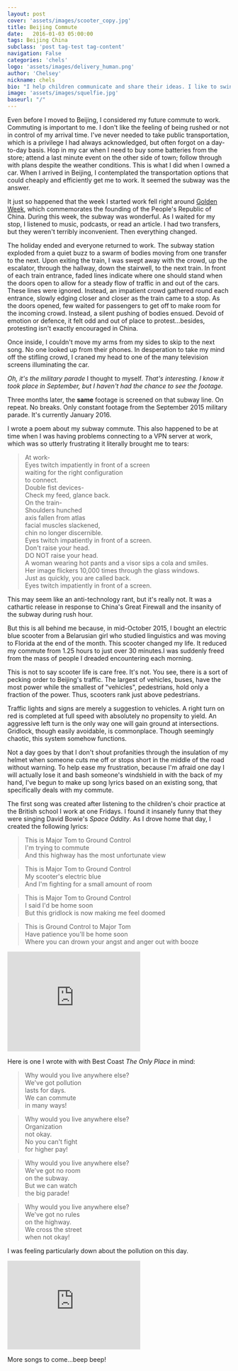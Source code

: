 ```yaml
---
layout: post
cover: 'assets/images/scooter_copy.jpg'
title: Beijing Commute
date:   2016-01-03 05:00:00
tags: Beijing China
subclass: 'post tag-test tag-content'
navigation: False
categories: 'chels'
logo: 'assets/images/delivery_human.png'
author: 'Chelsey'
nickname: chels
bio: "I help children communicate and share their ideas. I like to swing dance, watch horror movies, draw stick figure comics, and laugh at small failures."
image: 'assets/images/squelfie.jpg'
baseurl: "/"
---
```


Even before I moved to Beijing, I considered my future commute to work. Commuting is important to me. I don't like the feeling of being rushed or not in control of my arrival time. I've never needed to take public transportation, which is a privilege I had always acknowledged, but often forgot on a day-to-day basis. Hop in my car when I need to buy some batteries from the store; attend a last minute event on the other side of town; follow through with plans despite the weather conditions. This is what I did when I owned a car. When I arrived in Beijing, I contemplated the transportation options that could cheaply and efficiently get me to work. It seemed the subway was the answer. 

It just so happened that the week I started work fell right around [Golden Week](http://www.travelchinaguide.com/intro/festival/national.htm), which commemorates the founding of the People's Republic of China. During this week, the subway was wonderful. As I waited for my stop, I listened to music, podcasts, or read an article. I had two transfers, but they weren't terribly inconvenient. Then everything changed.

The holiday ended and everyone returned to work. The subway station exploded from a quiet buzz to a swarm of bodies moving from one transfer to the next. Upon exiting the train, I was swept away with the crowd, up the escalator, through the hallway, down the stairwell, to the next train. In front of each train entrance, faded lines indicate where one should stand when the doors open to allow for a steady flow of traffic in and out of the cars. These lines were ignored. Instead, an impatient crowd gathered round each entrance, slowly edging closer and closer as the train came to a stop. As the doors opened, few waited for passengers to get off to make room for the incoming crowd. Instead, a silent pushing of bodies ensued. Devoid of emotion or defence, it felt odd and out of place to protest...besides, protesting isn't exactly encouraged in China.
 
Once inside, I couldn't move my arms from my sides to skip to the next song. No one looked up from their phones. In desperation to take my mind off the stifling crowd, I craned my head to one of the many television screens illuminating the car. 

*Oh, it's the military parade* I thought to myself. 
*That's interesting. I know it took place in September, but I haven't had the chance to see the footage.*

Three months later, the **same** footage is screened on that subway line. On repeat. No breaks. Only constant footage from the September 2015 military parade. It's currently January 2016. 

I wrote a poem about my subway commute. This also happened to be at time when I was having problems connecting to a VPN server at work, which was so utterly frustrating it literally brought me to tears:

>At work-  
>Eyes twitch impatiently in front of a screen  
>waiting for the right configuration  
>to connect.  
>Double fist devices-  
>Check my feed, glance back.  
>On the train-  
>Shoulders hunched  
>axis fallen from atlas  
>facial muscles slackened,   
>chin no longer discernible.  
>Eyes twitch impatiently in front of a screen.  
>Don't raise your head.  
>DO NOT raise your head.  
>A woman wearing hot pants and a visor sips a cola and smiles.  
>Her image flickers 10,000 times through the glass windows.  
>Just as quickly, you are called back.  
>Eyes twitch impatiently in front of a screen.  

This may seem like an anti-technology rant, but it's really not. It was a cathartic release in response to China's Great Firewall and the insanity of the subway during rush hour. 

But this is all behind me because, in mid-October 2015, I bought an electric blue scooter from a Belarusian girl who studied linguistics and was moving to Florida at the end of the month. 
This scooter changed my life. It reduced my commute from 1.25 hours to just over 30 minutes.I was suddenly freed from the mass of people I dreaded encountering each morning.  

This is not to say scooter life is care free. It's not. You see, there is a sort of pecking order to Beijing's traffic. The largest of vehicles, buses, have the most power while the smallest of "vehicles", pedestrians, hold only a fraction of the power. Thus, scooters rank just above pedestrians. 

Traffic lights and signs are merely a suggestion to vehicles. A right turn on red is completed at full speed with absolutely no propensity to yield. An aggressive left turn is the only way one will gain ground at intersections. Gridlock, though easily avoidable, is commonplace. Though seemingly chaotic, this system somehow functions. 

Not a day goes by that I don't shout profanities through the insulation of my helmet when someone cuts me off or stops short in the middle of the road without warning. To help ease my frustration, because I'm afraid one day I will actually lose it and bash someone's windshield in with the back of my hand, I've begun to make up song lyrics based on an existing song, that specifically deals with my commute.

The first song was created after listening to the children's choir practice at the British school I work at one Fridays. I found it insanely funny that they were singing David Bowie's *Space Oddity*. As I drove home that day, I created the following lyrics:

>This is Major Tom to Ground Control  
>I'm trying to commute  
>And this highway has the most unfortunate view  

>This is Major Tom to Ground Control  
>My scooter's electric blue  
>And I'm fighting for a small amount of room   

>This is Major Tom to Ground Control  
>I said I'd be home soon  
>But this gridlock is now making me feel doomed  

>This is Ground Control to Major Tom  
>Have patience you'll be home soon  
>Where you can drown your angst and anger out with booze  

<iframe width="300" height="225" src="https://www.youtube.com/embed/cYMCLz5PQVw" frameborder="0" allowfullscreen></iframe>

Here is one I wrote with with Best Coast *The Only Place* in mind:

>Why would you live anywhere else?  
>We've got pollution  
>lasts for days.  
>We can commute   
>in many ways!  

>Why would you live anywhere else?  
>Organization  
>not okay.  
>No you can't fight  
>for higher pay!  

>Why would you live anywhere else?  
>We've got no room  
>on the subway.  
>But we can watch   
>the big parade!  

>Why would you live anywhere else?  
>We've got no rules  
>on the highway.  
>We cross the street  
>when not okay!  

I was feeling particularly down about the pollution on this day.

<iframe width="300" height="200" src="https://www.youtube.com/embed/t6tOXoExg1o#t=1m3s" frameborder="0" allowfullscreen></iframe>

More songs to come...beep beep!


